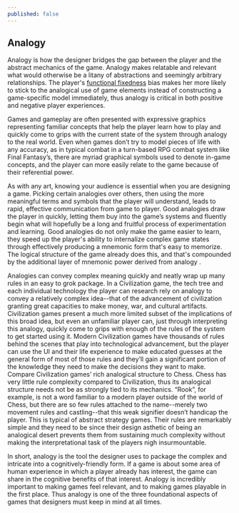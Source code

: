 ```yaml
---
published: false
---
```

## Analogy

Analogy is how the designer bridges the gap between the player and the abstract mechanics of the game. Analogy makes relatable and relevant what would otherwise be a litany of abstractions and seemingly arbitrary relationships. The player's [functional fixedness](https://en.wikipedia.org/wiki/Functional_fixedness) bias makes her more likely to stick to the analogical use of game elements instead of constructing a game-specific model immediately, thus analogy is critical in both positive and negative player experiences.

Games and gameplay are often presented with expressive graphics representing familiar concepts that help the player learn how to play and quickly come to grips with the current state of the system through analogy to the real world. Even when games don’t try to model pieces of life with any accuracy, as in typical combat in a turn-based RPG combat system like Final Fantasy’s, there are myriad graphical symbols used to denote in-game concepts, and the player can more easily relate to the game because of their referential power.

As with any art, knowing your audience is essential when you are designing a game. Picking certain analogies over others, then using the more meaningful terms and symbols that the player will understand, leads to rapid, effective communication from game to player. Good analogies draw the player in quickly, letting them buy into the game’s systems and fluently begin what will hopefully be a long and fruitful process of experimentation and learning. Good analogies do not only make the game easier to learn, they speed up the player's ability to internalize complex game states through effectively producing a mnemonic form that's easy to memorize. The logical structure of the game already does this, and that's compounded by the additional layer of mnemonic power derived from analogy .

Analogies can convey complex meaning quickly and neatly wrap up many rules in an easy to grok package. In a Civilization game, the tech tree and each individual technology the player can research rely on analogy to convey a relatively complex idea--that of the advancement of civilization granting great capacities to make money, war, and cultural artifacts. Civilization games present a much more limited subset of the implications of this broad idea, but even an unfamiliar player can, just through interpreting this analogy, quickly come to grips with enough of the rules of the system to get started using it. Modern Civilization games have thousands of rules behind the scenes that play into technological advancement, but the player can use the UI and their life experience to make educated guesses at the general form of most of those rules and they’ll gain a significant portion of the knowledge they need to make the decisions they want to make. Compare Civilization games’ rich analogical structure to Chess. Chess has very little rule complexity compared to Civilization, thus its analogical structure needs not be as strongly tied to its mechanics. “Rook”, for example, is not a word familiar to a modern player outside of the world of Chess, but there are so few rules attached to the name--merely two movement rules and castling--that this weak signifier doesn’t handicap the player. This is typical of abstract strategy games. Their rules are remarkably simple and they need to be since their design asthetic of being an analogical desert prevents them from sustaining much complexity without making the interpretational task of the players nigh insurmountable.

In short, analogy is the tool the designer uses to package the complex and intricate into a cognitively-friendly form. If a game is about some area of human experience in which a player already has interest, the game can share in the cognitive benefits of that interest. Analogy is incredibly important to making games feel relevant, and to making games playable in the first place. Thus analogy is one of the three foundational aspects of games that designers must keep in mind at all times.